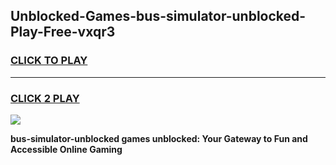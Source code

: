 
## Unblocked-Games-bus-simulator-unblocked-Play-Free-vxqr3
<h3>
<a href="https://premium76.site?title=bus-simulator-unblocked&ref=19M">CLICK TO PLAY</a></h3>
<hr>

<h3>
<a href="https://premium76.site?title=bus-simulator-unblocked&ref=19M">CLICK 2 PLAY</a>
  
</h3>

<a href="https://premium76.site?title=bus-simulator-unblocked&ref=19M"><img src="https://clearcache.store/games.png"></a>


**bus-simulator-unblocked games unblocked: Your Gateway to Fun and Accessible Online Gaming**

